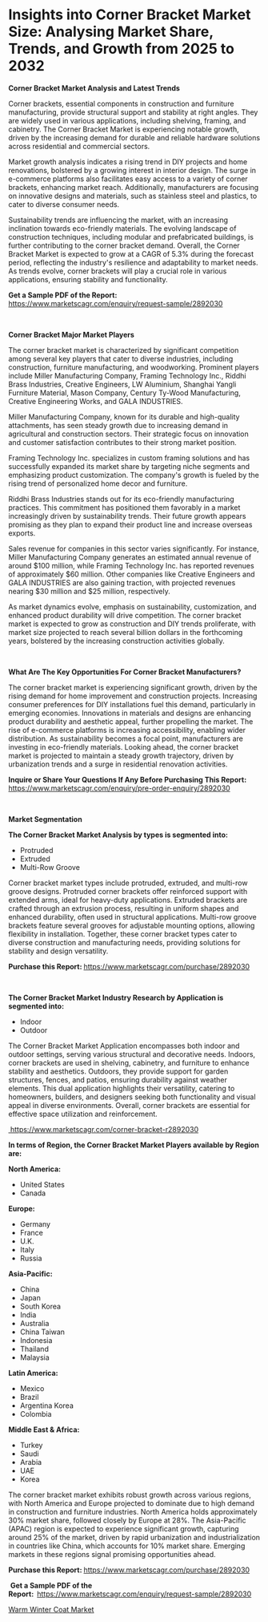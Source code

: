 <p><h1>Insights into Corner Bracket Market Size: Analysing Market Share, Trends, and Growth from 2025 to 2032</h1></p><p><strong>Corner Bracket Market Analysis and Latest Trends</strong></p>
<p><p>Corner brackets, essential components in construction and furniture manufacturing, provide structural support and stability at right angles. They are widely used in various applications, including shelving, framing, and cabinetry. The Corner Bracket Market is experiencing notable growth, driven by the increasing demand for durable and reliable hardware solutions across residential and commercial sectors.</p><p>Market growth analysis indicates a rising trend in DIY projects and home renovations, bolstered by a growing interest in interior design. The surge in e-commerce platforms also facilitates easy access to a variety of corner brackets, enhancing market reach. Additionally, manufacturers are focusing on innovative designs and materials, such as stainless steel and plastics, to cater to diverse consumer needs.</p><p>Sustainability trends are influencing the market, with an increasing inclination towards eco-friendly materials. The evolving landscape of construction techniques, including modular and prefabricated buildings, is further contributing to the corner bracket demand. Overall, the Corner Bracket Market is expected to grow at a CAGR of 5.3% during the forecast period, reflecting the industry's resilience and adaptability to market needs. As trends evolve, corner brackets will play a crucial role in various applications, ensuring stability and functionality.</p></p>
<p><strong>Get a Sample PDF of the Report:&nbsp;</strong> <a href="https://www.marketscagr.com/enquiry/request-sample/2892030?utm_campaign=3509&utm_medium=2&utm_source=Github&utm_content=ia&utm_term=15032025&utm_id=corner-bracket">https://www.marketscagr.com/enquiry/request-sample/2892030</a></p>
<p>&nbsp;</p>
<p><strong>Corner Bracket Major Market Players</strong></p>
<p><p>The corner bracket market is characterized by significant competition among several key players that cater to diverse industries, including construction, furniture manufacturing, and woodworking. Prominent players include Miller Manufacturing Company, Framing Technology Inc., Riddhi Brass Industries, Creative Engineers, LW Aluminium, Shanghai Yangli Furniture Material, Mason Company, Century Ty-Wood Manufacturing, Creative Engineering Works, and GALA INDUSTRIES.</p><p>Miller Manufacturing Company, known for its durable and high-quality attachments, has seen steady growth due to increasing demand in agricultural and construction sectors. Their strategic focus on innovation and customer satisfaction contributes to their strong market position.</p><p>Framing Technology Inc. specializes in custom framing solutions and has successfully expanded its market share by targeting niche segments and emphasizing product customization. The company's growth is fueled by the rising trend of personalized home decor and furniture.</p><p>Riddhi Brass Industries stands out for its eco-friendly manufacturing practices. This commitment has positioned them favorably in a market increasingly driven by sustainability trends. Their future growth appears promising as they plan to expand their product line and increase overseas exports.</p><p>Sales revenue for companies in this sector varies significantly. For instance, Miller Manufacturing Company generates an estimated annual revenue of around $100 million, while Framing Technology Inc. has reported revenues of approximately $60 million. Other companies like Creative Engineers and GALA INDUSTRIES are also gaining traction, with projected revenues nearing $30 million and $25 million, respectively.</p><p>As market dynamics evolve, emphasis on sustainability, customization, and enhanced product durability will drive competition. The corner bracket market is expected to grow as construction and DIY trends proliferate, with market size projected to reach several billion dollars in the forthcoming years, bolstered by the increasing construction activities globally.</p></p>
<p>&nbsp;</p>
<p><strong>What Are The Key Opportunities For Corner Bracket Manufacturers?</strong></p>
<p><p>The corner bracket market is experiencing significant growth, driven by the rising demand for home improvement and construction projects. Increasing consumer preferences for DIY installations fuel this demand, particularly in emerging economies. Innovations in materials and designs are enhancing product durability and aesthetic appeal, further propelling the market. The rise of e-commerce platforms is increasing accessibility, enabling wider distribution. As sustainability becomes a focal point, manufacturers are investing in eco-friendly materials. Looking ahead, the corner bracket market is projected to maintain a steady growth trajectory, driven by urbanization trends and a surge in residential renovation activities.</p></p>
<p><strong>Inquire or Share Your Questions If Any Before Purchasing This Report:</strong> <a href="https://www.marketscagr.com/enquiry/pre-order-enquiry/2892030?utm_campaign=3509&utm_medium=2&utm_source=Github&utm_content=ia&utm_term=15032025&utm_id=corner-bracket">https://www.marketscagr.com/enquiry/pre-order-enquiry/2892030</a></p>
<p>&nbsp;</p>
<p><strong>Market Segmentation</strong></p>
<p><strong>The Corner Bracket Market Analysis by types is segmented into:</strong></p>
<p><ul><li>Protruded</li><li>Extruded</li><li>Multi-Row Groove</li></ul></p>
<p><p>Corner bracket market types include protruded, extruded, and multi-row groove designs. Protruded corner brackets offer reinforced support with extended arms, ideal for heavy-duty applications. Extruded brackets are crafted through an extrusion process, resulting in uniform shapes and enhanced durability, often used in structural applications. Multi-row groove brackets feature several grooves for adjustable mounting options, allowing flexibility in installation. Together, these corner bracket types cater to diverse construction and manufacturing needs, providing solutions for stability and design versatility.</p></p>
<p><strong>Purchase this Report:&nbsp;</strong><a href="https://www.marketscagr.com/purchase/2892030?utm_campaign=3509&utm_medium=2&utm_source=Github&utm_content=ia&utm_term=15032025&utm_id=corner-bracket">https://www.marketscagr.com/purchase/2892030</a></p>
<p>&nbsp;</p>
<p><strong>The Corner Bracket Market Industry Research by Application is segmented into:</strong></p>
<p><ul><li>Indoor</li><li>Outdoor</li></ul></p>
<p><p>The Corner Bracket Market Application encompasses both indoor and outdoor settings, serving various structural and decorative needs. Indoors, corner brackets are used in shelving, cabinetry, and furniture to enhance stability and aesthetics. Outdoors, they provide support for garden structures, fences, and patios, ensuring durability against weather elements. This dual application highlights their versatility, catering to homeowners, builders, and designers seeking both functionality and visual appeal in diverse environments. Overall, corner brackets are essential for effective space utilization and reinforcement.</p></p>
<p><a href="https://www.marketscagr.com/corner-bracket-r2892030?utm_campaign=3509&utm_medium=2&utm_source=Github&utm_content=ia&utm_term=15032025&utm_id=corner-bracket">&nbsp;https://www.marketscagr.com/corner-bracket-r2892030</a></p>
<p><strong>In terms of Region, the Corner Bracket Market Players available by Region are:</strong></p>
<p>
    <p> <strong> North America: </strong>
        <ul>
            <li>United States</li>
            <li>Canada</li>
        </ul>
        </p> 
    <p> <strong> Europe: </strong>
        <ul>
            <li>Germany</li>
            <li>France</li>
            <li>U.K.</li>
            <li>Italy</li>
            <li>Russia</li>
        </ul>
        </p> 
    <p> <strong> Asia-Pacific: </strong>
        <ul>
            <li>China</li>
            <li>Japan</li>
            <li>South Korea</li>
            <li>India</li>
            <li>Australia</li>
            <li>China Taiwan</li>
            <li>Indonesia</li>
            <li>Thailand</li>
            <li>Malaysia</li>
        </ul>
        </p> 
    <p> <strong> Latin America: </strong>
        <ul>
            <li>Mexico</li>
            <li>Brazil</li>
            <li>Argentina Korea</li>
            <li>Colombia</li>
        </ul>
        </p> 
    <p> <strong> Middle East & Africa: </strong>
        <ul>
            <li>Turkey</li>
            <li>Saudi</li>
            <li>Arabia</li>
            <li>UAE</li>
            <li>Korea</li>
        </ul>
    </p>
    </p>
<p><p>The corner bracket market exhibits robust growth across various regions, with North America and Europe projected to dominate due to high demand in construction and furniture industries. North America holds approximately 30% market share, followed closely by Europe at 28%. The Asia-Pacific (APAC) region is expected to experience significant growth, capturing around 25% of the market, driven by rapid urbanization and industrialization in countries like China, which accounts for 10% market share. Emerging markets in these regions signal promising opportunities ahead.</p></p>
<p><strong>Purchase this Report: </strong><a href="https://www.marketscagr.com/purchase/2892030?utm_campaign=3509&utm_medium=2&utm_source=Github&utm_content=ia&utm_term=15032025&utm_id=corner-bracket">https://www.marketscagr.com/purchase/2892030</a></p>
<p>&nbsp;<strong>Get a Sample PDF of the Report:&nbsp;&nbsp;</strong><a href="https://www.marketscagr.com/enquiry/request-sample/2892030?utm_campaign=3509&utm_medium=2&utm_source=Github&utm_content=ia&utm_term=15032025&utm_id=corner-bracket">https://www.marketscagr.com/enquiry/request-sample/2892030</a></p>
<p><strong></strong></p>
<p><p><a href="https://github.com/joshuagarcia509/Market-Research-Report-List-1/blob/main/warm-winter-coat-market.md?utm_campaign=3509&utm_medium=2&utm_source=Github&utm_content=ia&utm_term=15032025&utm_id=corner-bracket">Warm Winter Coat Market</a></p></p>